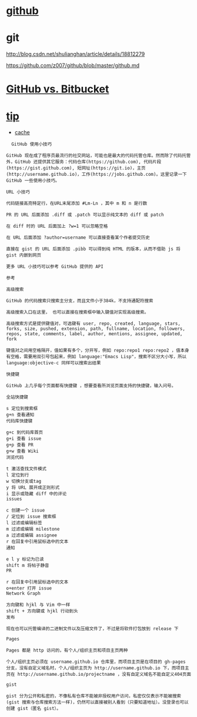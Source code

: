 
# [github](https://github.com/tiimgreen/github-cheat-sheet/blob/master/README.zh-cn.md)
 
  
# git
http://blog.csdn.net/shulianghan/article/details/18812279

https://github.com/z007/github/blob/master/github.md
# [GitHub vs. Bitbucket ](http://www.oschina.net/translate/bitbucket-vs-github-its-more-than-just-features)

# [tip](http://dengshuan.me/misc/github-tips.html) 
*  [cache](http://webcache.googleusercontent.com/search?q=cache:bOWkIdr68ewJ:dengshuan.me/misc/github-tips.html+&cd=1&hl=zh-CN&ct=clnk)
 ```
   GitHub 使用小技巧

GitHub 现在成了程序员最流行的社交网站，可能也是最大的代码托管仓库。然而除了代码托管外，GitHub 还提供其它服务：代码仓库(https://github.com), 代码片段(https://gist.github.com), 短网址(https://git.io)，主页 (http://username.github.io)，工作(https://jobs.github.com)。这里记录一下 GitHub 一些使用小技巧。

URL 小技巧

代码链接高亮特定行，在URL末尾添加 #Lm-Ln ，其中 m 和 n 是行数

PR 的 URL 后面添加 .diff 或 .patch 可以显示纯文本的 diff 或 patch

在 diff 时的 URL 后面加上 ?w=1 可以忽略空格

在 URL 后面添加 ?author=username 可以直接查看某个作者提交历史

直接在 gist 的 URL 后面添加 .pibb 可以得到纯 HTML 的版本，从而不借助 js 将 gist 内嵌到网页

更多 URL 小技巧可以参考 GitHub 提供的 API

参考

高级搜索

GitHub 的代码搜索只搜索主分支，而且文件小于384k，不支持通配符搜索

高级搜索入口在这里， 也可以直接在搜索框中输入键值对实现高级搜索。

高级搜索方式是提供键值对，可选键有 user, repo, created, language, stars, forks, size, pushed, extension, path, fullname, location, followers, repos, state, comments, label, author, mentions, assignee, updated, fork

键值对之间用空格隔开，值如果有多个，分开写，例如 repo:repo1 repo:repo2 ，值本身有空格，需要用双引号包起来，例如 language:"Emacs Lisp"，搜索不区分大小写，所以 language:objective-c 同样可以搜索出结果

快捷键

GitHub 上几乎每个页面都有快捷键 ，想要查看所浏览页面支持的快捷键，输入问号。

全站快捷键

s 定位到搜索框
g+n 查看通知
代码库快捷键

g+c 到代码库首页
g+i 查看 issue
g+p 查看 PR
g+w 查看 Wiki
浏览代码

t 激活查找文件模式
l 定位到行
w 切换分支或tag
y 将 URL 展开成正则形式
i 显示或隐藏 diff 中的评论
issues

c 创建一个 issue
/ 定位到 issue 搜索框
l 过滤或编辑标签
m 过滤或编辑 milestone
a 过滤或编辑 assignee
r 在回复中引用鼠标选中的文本
通知

e l y 标记为已读
shift m 将帖子静音
PR

r 在回复中引用鼠标选中的文本
o+enter 打开 issue
Network Graph

方向键和 hjkl 与 Vim 中一样
shift + 方向键或 hjkl 行动到头
发布

现在也可以托管编译的二进制文件以及压缩文件了，不过是将软件打包放到 release 下

Pages

Pages 都是 http 访问的，有个人/组织主页和项目主页两种

个人/组织主页必须在 username.github.io 仓库里，而项目主页是在项目的 gh-pages 分支，没有自定义域名时，个人/组织主页为 http://username.github.io 下，而项目主页在 http://username.github.io/projectname ，没有自定义域名不能自定义404页面

gist

gist 分为公开和私密的，不像私有仓库不能被非授权用户访问，私密仅仅表示不能被搜索(gist 搜索与仓库搜索方法一样)，仍然可以直接被别人看到（只要知道地址）。没登录也可以创建 gist（匿名 gist）。
   ```
   
